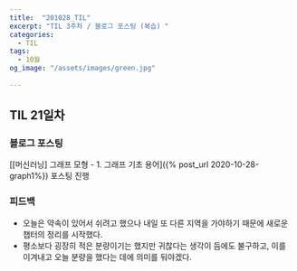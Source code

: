 ```yaml
---
title:  "201028_TIL"
excerpt: "TIL 3주차 / 블로그 포스팅 (복습) "
categories:
  - TIL
tags:
  - 10월
og_image: "/assets/images/green.jpg"
  
---
```

## TIL 21일차

### 블로그 포스팅
[[머신러닝] 그래프 모형 - 1. 그래프 기초 용어]({% post_url 2020-10-28-graph1%}) 포스팅 진행

### 피드백
- 오늘은 약속이 있어서 쉬려고 했으나 내일 또 다른 지역을 가야하기 때문에 새로운 챕터의 정리를 시작했다.
- 평소보다 굉장히 적은 분량이기는 했지만 귀찮다는 생각이 듬에도 불구하고, 이를 이겨내고 오늘 분량을 했다는 데에 의미를 둬야겠다.